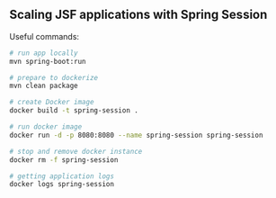 ## Scaling JSF applications with Spring Session

Useful commands:

```bash
# run app locally
mvn spring-boot:run

# prepare to dockerize
mvn clean package

# create Docker image
docker build -t spring-session .

# run docker image
docker run -d -p 8080:8080 --name spring-session spring-session

# stop and remove docker instance
docker rm -f spring-session

# getting application logs
docker logs spring-session
```